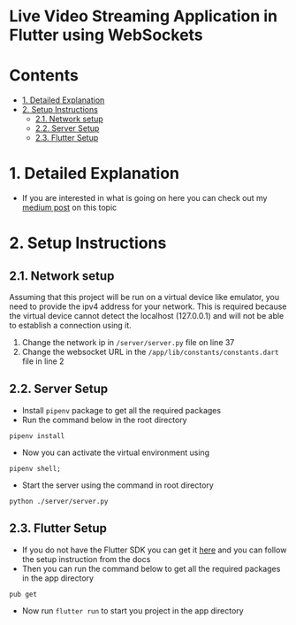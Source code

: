# Live Video Streaming Application in Flutter using WebSockets <!-- omit in toc -->

# Contents <!-- omit in toc -->

- [1. Detailed Explanation](#1-detailed-explanation)
- [2. Setup Instructions](#2-setup-instructions)
  - [2.1. Network setup](#21-network-setup)
  - [2.2. Server Setup](#22-server-setup)
  - [2.3. Flutter Setup](#23-flutter-setup)

# 1. Detailed Explanation

- If you are interested in what is going on here you can check out my [medium post](https://medium.com/dscvitpune/creating-a-live-video-streaming-application-in-flutter-43e261e3a5cc) on this topic

# 2. Setup Instructions

## 2.1. Network setup

Assuming that this project will be run on a virtual device like emulator, you need to provide the ipv4 address for your network. This is required because the virtual device cannot detect the localhost (127.0.0.1) and will not be able to establish a connection using it.

1. Change the network ip in `/server/server.py` file on line 37
2. Change the websocket URL in the `/app/lib/constants/constants.dart` file in line 2

## 2.2. Server Setup

- Install `pipenv` package to get all the required packages
- Run the command below in the root directory

```
pipenv install
```

- Now you can activate the virtual environment using

```
pipenv shell;

```

- Start the server using the command in root directory

```
python ./server/server.py
```

## 2.3. Flutter Setup

- If you do not have the Flutter SDK you can get it [here](https://docs.flutter.dev/get-started/install?gclid=Cj0KCQiAveebBhD_ARIsAFaAvrEW2C-j9QMv4nmq9f-7DPnYFzanYvJUhXPT1rcTpjlb1gXwuv9oNvIaAmOoEALw_wcB&gclsrc=aw.ds) and you can follow the setup instruction from the docs
- Then you can run the command below to get all the required packages in the app directory

```
pub get
```

- Now run `flutter run` to start you project in the app directory

